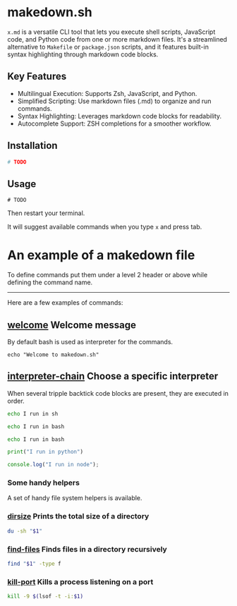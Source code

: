 # makedown.sh

`x.md` is a versatile CLI tool that lets you execute shell scripts,
JavaScript code, and Python code from one or more markdown files.
It's a streamlined alternative to `Makefile` or `package.json` scripts,
and it features built-in syntax highlighting through markdown code blocks.

## Key Features

- Multilingual Execution: Supports Zsh, JavaScript, and Python.
- Simplified Scripting: Use markdown files (.md) to organize and run commands.
- Syntax Highlighting: Leverages markdown code blocks for readability.
- Autocomplete Support: ZSH completions for a smoother workflow.

## Installation

```zsh
# TODO
```

## Usage

```
# TODO
```

Then restart your terminal.

It will suggest available commands when you type `x` and press tab.

# An example of a makedown file

To define commands put them under a level 2 header or above while defining the command name.

---

Here are a few examples of commands:

## [welcome]() Welcome message

By default bash is used as interpreter for the commands.

```
echo "Welcome to makedown.sh"
```

## [interpreter-chain]() Choose a specific interpreter

When several tripple backtick code blocks are present, they are executed in order.

```sh
echo I run in sh
```

```bash
echo I run in bash
```

```zsh
echo I run in bash
```

```python
print("I run in python")
```

```javascript
console.log("I run in node");
```

### Some handy helpers

A set of handy file system helpers is available.

### [dirsize]() Prints the total size of a directory

```bash
du -sh "$1"
```

### [find-files]() Finds files in a directory recursively

```zsh
find "$1" -type f
```

### [kill-port]() Kills a process listening on a port

```zsh
kill -9 $(lsof -t -i:$1)
```
